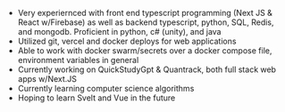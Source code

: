
- Very experiernced with front end typescript programming (Next JS & React w/Firebase) as well as backend typescript, python, SQL, Redis, and mongodb. Proficient in python, c# (unity), and java 
- Utilized git, vercel and docker deploys for web applications
- Able to work with docker swarm/secrets over a docker compose file, environment variables in general
- Currently working on QuickStudyGpt & Quantrack, both full stack web apps w/Next.JS
- Currently learning computer science algorithms
- Hoping to learn Svelt and Vue in the future


<!--
**kalandjl/kalandjl** is a ✨ _special_ ✨ repository because its `README.md` (this file) appears on your GitHub profile.

Here are some ideas to get you started:

- 🔭 I’m currently working on 
- 🌱 I’m currently learning ...
- 👯 I’m looking to collaborate on ...
- 🤔 I’m looking for help with ...
- 💬 Ask me about ...
- 📫 How to reach me: ...
- 😄 Pronouns: ...
- ⚡ Fun fact: ...
-->
